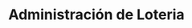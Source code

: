 ---
title: "Administración de Loteria"
url: /benaguasil/administracion-de-loteria/
shop: lotería
---